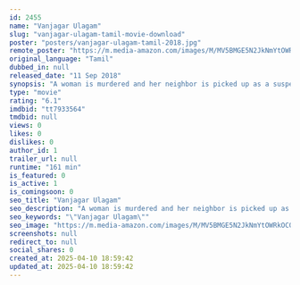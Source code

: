 ```yaml
---
id: 2455
name: "Vanjagar Ulagam"
slug: "vanjagar-ulagam-tamil-movie-download"
poster: "posters/vanjagar-ulagam-tamil-2018.jpg"
remote_poster: "https://m.media-amazon.com/images/M/MV5BMGE5N2JkNmYtOWRkOC00N2YyLWI1NmMtMjIyNWU4OWIzNjlkXkEyXkFqcGdeQXVyMTEzNzg0Mjkx._V1_SX300.jpg"
original_language: "Tamil"
dubbed_in: null
released_date: "11 Sep 2018"
synopsis: "A woman is murdered and her neighbor is picked up as a suspect. Meanwhile, a journalist believes he can use this murder to lure an elusive gangster, with help from the guy's former accomplice."
type: "movie"
rating: "6.1"
imdbid: "tt7933564"
tmdbid: null
views: 0
likes: 0
dislikes: 0
author_id: 1
trailer_url: null
runtime: "161 min"
is_featured: 0
is_active: 1
is_comingsoon: 0
seo_title: "Vanjagar Ulagam"
seo_description: "A woman is murdered and her neighbor is picked up as a suspect. Meanwhile, a journalist believes he can use this murder to lure an elusive gangster, with help from the guy's former accomplice."
seo_keywords: "\"Vanjagar Ulagam\""
seo_image: "https://m.media-amazon.com/images/M/MV5BMGE5N2JkNmYtOWRkOC00N2YyLWI1NmMtMjIyNWU4OWIzNjlkXkEyXkFqcGdeQXVyMTEzNzg0Mjkx._V1_SX300.jpg"
screenshots: null
redirect_to: null
social_shares: 0
created_at: 2025-04-10 18:59:42
updated_at: 2025-04-10 18:59:42
---
```


